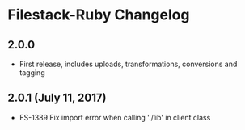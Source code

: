 # Filestack-Ruby Changelog

## 2.0.0
- First release, includes uploads, transformations, conversions and tagging

## 2.0.1 (July 11, 2017)
- FS-1389 Fix import error when calling './lib' in client class